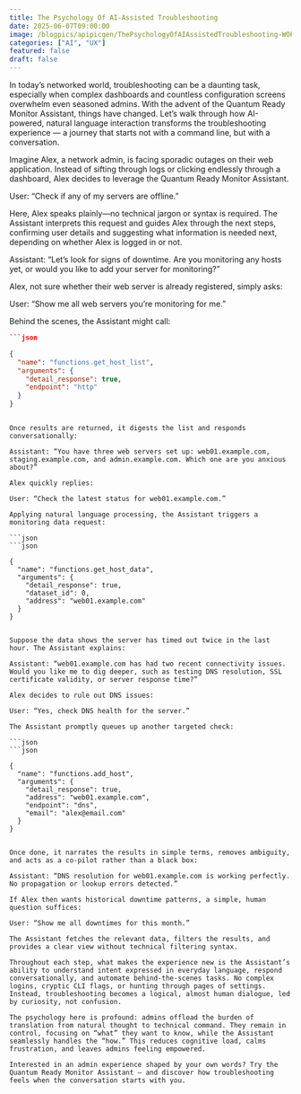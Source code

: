 ```yaml
---
title: The Psychology Of AI-Assisted Troubleshooting
date: 2025-06-07T09:00:00
image: /blogpics/apipicgen/ThePsychologyOfAIAssistedTroubleshooting-WOPX3U3SIL.jpg
categories: ["AI", "UX"]
featured: false
draft: false
---
```

In today’s networked world, troubleshooting can be a daunting task, especially when complex dashboards and countless configuration screens overwhelm even seasoned admins. With the advent of the Quantum Ready Monitor Assistant, things have changed. Let’s walk through how AI-powered, natural language interaction transforms the troubleshooting experience — a journey that starts not with a command line, but with a conversation.

Imagine Alex, a network admin, is facing sporadic outages on their web application. Instead of sifting through logs or clicking endlessly through a dashboard, Alex decides to leverage the Quantum Ready Monitor Assistant.

User: “Check if any of my servers are offline.”

Here, Alex speaks plainly—no technical jargon or syntax is required. The Assistant interprets this request and guides Alex through the next steps, confirming user details and suggesting what information is needed next, depending on whether Alex is logged in or not.

Assistant: “Let’s look for signs of downtime. Are you monitoring any hosts yet, or would you like to add your server for monitoring?”

Alex, not sure whether their web server is already registered, simply asks:

User: “Show me all web servers you’re monitoring for me.”

Behind the scenes, the Assistant might call:

```json
```json

{
  "name": "functions.get_host_list",
  "arguments": {
    "detail_response": true,
    "endpoint": "http"
  }
}
```
```

Once results are returned, it digests the list and responds conversationally:

Assistant: “You have three web servers set up: web01.example.com, staging.example.com, and admin.example.com. Which one are you anxious about?”

Alex quickly replies:

User: “Check the latest status for web01.example.com.”

Applying natural language processing, the Assistant triggers a monitoring data request:

```json
```json

{
  "name": "functions.get_host_data",
  "arguments": {
    "detail_response": true,
    "dataset_id": 0,
    "address": "web01.example.com"
  }
}
```
```

Suppose the data shows the server has timed out twice in the last hour. The Assistant explains:

Assistant: “web01.example.com has had two recent connectivity issues. Would you like me to dig deeper, such as testing DNS resolution, SSL certificate validity, or server response time?”

Alex decides to rule out DNS issues:

User: “Yes, check DNS health for the server.”

The Assistant promptly queues up another targeted check:

```json
```json

{
  "name": "functions.add_host",
  "arguments": {
    "detail_response": true,
    "address": "web01.example.com",
    "endpoint": "dns",
    "email": "alex@email.com"
  }
}
```
```

Once done, it narrates the results in simple terms, removes ambiguity, and acts as a co-pilot rather than a black box:

Assistant: “DNS resolution for web01.example.com is working perfectly. No propagation or lookup errors detected.”

If Alex then wants historical downtime patterns, a simple, human question suffices:

User: “Show me all downtimes for this month.”

The Assistant fetches the relevant data, filters the results, and provides a clear view without technical filtering syntax.

Throughout each step, what makes the experience new is the Assistant’s ability to understand intent expressed in everyday language, respond conversationally, and automate behind-the-scenes tasks. No complex logins, cryptic CLI flags, or hunting through pages of settings. Instead, troubleshooting becomes a logical, almost human dialogue, led by curiosity, not confusion.

The psychology here is profound: admins offload the burden of translation from natural thought to technical command. They remain in control, focusing on “what” they want to know, while the Assistant seamlessly handles the “how.” This reduces cognitive load, calms frustration, and leaves admins feeling empowered.

Interested in an admin experience shaped by your own words? Try the Quantum Ready Monitor Assistant — and discover how troubleshooting feels when the conversation starts with you.